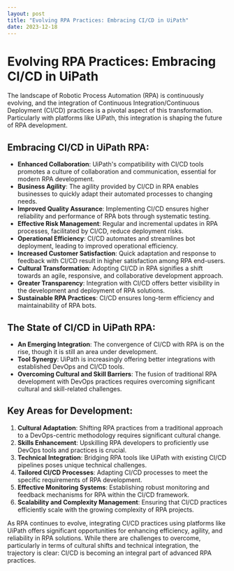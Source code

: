 ```yaml
---
layout: post
title: "Evolving RPA Practices: Embracing CI/CD in UiPath"
date: 2023-12-18
---
```


# Evolving RPA Practices: Embracing CI/CD in UiPath

The landscape of Robotic Process Automation (RPA) is continuously evolving, and the integration of Continuous Integration/Continuous Deployment (CI/CD) practices is a pivotal aspect of this transformation. Particularly with platforms like UiPath, this integration is shaping the future of RPA development.

## Embracing CI/CD in UiPath RPA:

- **Enhanced Collaboration**: UiPath's compatibility with CI/CD tools promotes a culture of collaboration and communication, essential for modern RPA development.
- **Business Agility**: The agility provided by CI/CD in RPA enables businesses to quickly adapt their automated processes to changing needs.
- **Improved Quality Assurance**: Implementing CI/CD ensures higher reliability and performance of RPA bots through systematic testing.
- **Effective Risk Management**: Regular and incremental updates in RPA processes, facilitated by CI/CD, reduce deployment risks.
- **Operational Efficiency**: CI/CD automates and streamlines bot deployment, leading to improved operational efficiency.
- **Increased Customer Satisfaction**: Quick adaptation and response to feedback with CI/CD result in higher satisfaction among RPA end-users.
- **Cultural Transformation**: Adopting CI/CD in RPA signifies a shift towards an agile, responsive, and collaborative development approach.
- **Greater Transparency**: Integration with CI/CD offers better visibility in the development and deployment of RPA solutions.
- **Sustainable RPA Practices**: CI/CD ensures long-term efficiency and maintainability of RPA bots.

## The State of CI/CD in UiPath RPA:

- **An Emerging Integration**: The convergence of CI/CD with RPA is on the rise, though it is still an area under development.
- **Tool Synergy**: UiPath is increasingly offering better integrations with established DevOps and CI/CD tools.
- **Overcoming Cultural and Skill Barriers**: The fusion of traditional RPA development with DevOps practices requires overcoming significant cultural and skill-related challenges.

## Key Areas for Development:

1. **Cultural Adaptation**: Shifting RPA practices from a traditional approach to a DevOps-centric methodology requires significant cultural change.
2. **Skills Enhancement**: Upskilling RPA developers to proficiently use DevOps tools and practices is crucial.
3. **Technical Integration**: Bridging RPA tools like UiPath with existing CI/CD pipelines poses unique technical challenges.
4. **Tailored CI/CD Processes**: Adapting CI/CD processes to meet the specific requirements of RPA development.
5. **Effective Monitoring Systems**: Establishing robust monitoring and feedback mechanisms for RPA within the CI/CD framework.
6. **Scalability and Complexity Management**: Ensuring that CI/CD practices efficiently scale with the growing complexity of RPA projects.

As RPA continues to evolve, integrating CI/CD practices using platforms like UiPath offers significant opportunities for enhancing efficiency, agility, and reliability in RPA solutions. While there are challenges to overcome, particularly in terms of cultural shifts and technical integration, the trajectory is clear: CI/CD is becoming an integral part of advanced RPA practices.
